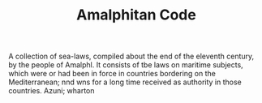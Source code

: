 ---
title: Amalphitan Code
permalink: "/definitions/amalphitan-code.html"
body: A collection of sea-laws, compiled about the end of the eleventh century, by
  the people of Amalphl. It consists of tbe laws on maritime subjects, which were
  or had been in force in countries bordering on the Mediterranean; nnd wns for a
  long time received as authority in those countries. Azuni; wharton
published_at: '2018-07-07'
layout: post
---